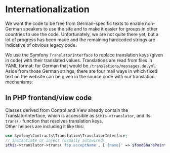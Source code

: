 # Internationalization

We want the code to be free from German-specific texts to enable non-German speakers to use the site and to make it easier for groups in other countries to use the code.
Unfortunately, we are not quite there yet, but a lot of progress has been made and the remaining hardcoded strings are indicative of obvious legacy code.

We use the Symfony `TranslatorInterface` to replace translation keys (given in code) with their translated values. Translations are read from files in YAML format: for German that would be `/translations/messages.de.yml`.
Aside from those German strings, there are four mail ways in which fixed text on the website can be given in the source code with our translation mechanisms:

## In PHP frontend/view code
Classes derived from Control and View already contain the TranslatorInterface, which is accessible as `$this->translator`, and its `trans()` function that resolves translation keys.  
Other helpers are including it like this:

```php
use Symfony\Contracts\Translation\TranslatorInterface;
// instantiate or inject (usually autowired)
$this->translator->trans('fsp.acceptName', ['{name}' => $foodSharePoint['name']])
```
